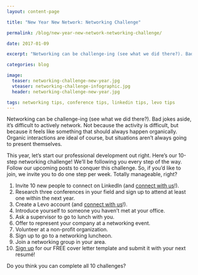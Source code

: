 ```yaml
---
layout: content-page

title: "New Year New Network: Networking Challenge"

permalink: /blog/new-year-new-network-networking-challenge/

date: 2017-01-09

excerpt: "Networking can be challenge-ing (see what we did there?). Bad jokes aside, it’s difficult to actively network. Not because the activity is difficult, but because it feels like something that should always happen organically."

categories: blog

image:
  teaser: networking-challenge-new-year.jpg
  vteaser: networking-challenge-infographic.jpg
  header: networking-challenge-new-year.jpg

tags: networking tips, conference tips, linkedin tips, levo tips
---
```


Networking can be challenge-ing (see what we did there?). Bad jokes aside, it’s difficult to actively network. Not because the activity is difficult, but because it feels like something that should always happen organically. Organic interactions are ideal of course, but situations aren’t always going to present themselves. 

This year, let’s start our professional development out right. Here’s our 10-step networking challenge! We’ll be following you every step of the way. Follow our upcoming posts to conquer this challenge. So, if you’d like to join, we invite you to do one step per week. Totally manageable, right? 

1. Invite 10 new people to connect on LinkedIn (and [connect with us](/start-here/)!).
2. Research three conferences in your field and sign up to attend at least one within the next year.
3. Create a Levo account (and [connect with us](/start-here/)!). 
4. Introduce yourself to someone you haven’t met at your office.
5. Ask a supervisor to go to lunch with you.
6. Offer to represent your company at a networking event.
7. Volunteer at a non-profit organization.
8. Sign up to go to a networking luncheon.
9. Join a networking group in your area.
10. [Sign up](/join-pare-and-flourish/) for our FREE cover letter template and submit it with your next resumé!

Do you think you can complete all 10 challenges?